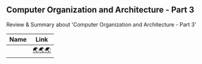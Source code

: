 ## Computer Organization and Architecture - Part 3
Review & Summary about 'Computer Organization and Architecture - Part 3'

|Name|Link|
|:--:|:--:|
|  | [🌏🌏🌏]() |